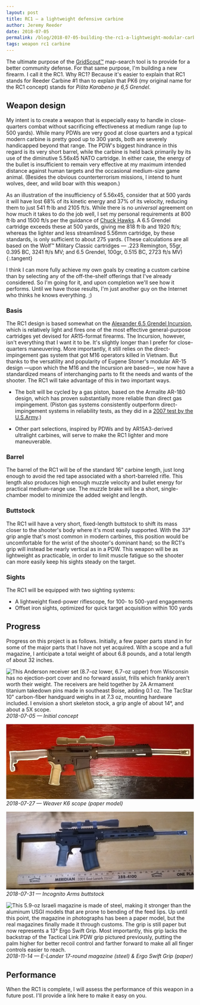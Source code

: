 ```yaml
---
layout: post
title: RC1 — a lightweight defensive carbine
author: Jeremy Reeder
date: 2018-07-05
permalink: /blog/2018-07-05-building-the-rc1-a-lightweight-modular-carbine
tags: weapon rc1 carbine
---
```


The ultimate purpose of the [GridScout™][gridscout] map-search tool is to
provide for a better community defense. For that same purpose, I'm building a
new firearm. I call it the RC1. Why RC1? Because it's easier to explain that
RC1 stands for Reeder Carbine #1 than to explain that PK6 (my original name for
the RC1 concept) stands for _Piŝta Karabeno je 6,5 Grendel_.

## Weapon design
My intent is to create a weapon that is especially easy to handle in
close-quarters combat without sacrificing effectiveness at medium range (up to
500 yards). While many PDWs are very good at close quarters and a typical
modern carbine is pretty good up to 300 yards, both are severely handicapped
beyond that range. The PDW's biggest hindrance in this regard is its very short
barrel, while the carbine is held back primarily by its use of the diminutive
5.56x45 NATO cartridge. In either case, the energy of the bullet is
insufficient to remain very effective at my maximum intended distance against
human targets and the occasional medium-size game animal. (Besides the obvious
counterterrorism missions, I intend to hunt wolves, deer, and wild boar with
this weapon.)

As an illustration of the insufficiency of 5.56x45, consider that at 500 yards
it will have lost 68% of its kinetic energy and 37% of its velocity, reducing
them to just 541 ft·lb and 2105 ft/s. While there is no _universal_ agreement
on how much it takes to do the job well, I set my personal requirements at 800
ft·lb and 1500 ft/s per the guidance of [Chuck Hawks][hawks]. A 6.5 Grendel
cartridge exceeds these at 500 yards, giving me 818 ft·lb and 1920 ft/s;
whereas the lighter and less streamlined 5.56mm cartridge, by these standards,
is only sufficient to about 275 yards. (These calculations are all based on the
Wolf™ Military Classic cartridges — .223 Remington, 55gr, 0.395 BC, 3241 ft/s
MV; and 6.5 Grendel, 100gr, 0.515 BC, 2723 ft/s MV)
{:.tangent}

I think I can more fully achieve my own goals by creating a custom carbine than
by selecting any of the off-the-shelf offerings that I've already considered.
So I'm going for it, and upon completion we'll see how it performs. Until we
have those results, I'm just another guy on the Internet who thinks he knows
everything. ;)

### Basis
The RC1 design is based somewhat on the [Alexander 6.5 Grendel
Incursion][incursion], which is relatively light and fires one of the most
effective general-purpose cartridges yet devised for AR15-format firearms. The
Incursion, however, isn't everything that I want it to be. It's slightly longer
than I prefer for close-quarters maneuvering. More importantly, it still relies
on the direct-impingement gas system that got M16 operators killed in Vietnam.
But thanks to the versatility and popularity of Eugene Stoner's modular AR-15
design —upon which the M16 and the Incursion are based—, we now have a
standardized means of interchanging parts to fit the needs and wants of the
shooter. The RC1 will take advantage of this in two important ways.

- The bolt will be cycled by a gas piston, based on the Armalite AR-180 design,
  which has proven substantially more reliable than direct gas impingement.
  (Piston gas systems consistently outperform direct-impingement systems in
  reliability tests, as they did in a [2007 test by the U.S.Army][test-results].)

- Other part selections, inspired by PDWs and by AR15A3-derived ultralight
  carbines, will serve to make the RC1 lighter and more maneuverable.

### Barrel
The barrel of the RC1 will be of the standard 16" carbine length, just long
enough to avoid the red tape associated with a short-barreled rifle. This
length also produces high enough muzzle velocity and bullet energy for
practical medium-range use. The muzzle brake will be a short, single-chamber
model to minimize the added weight and length.

### Buttstock
The RC1 will have a very short, fixed-length buttstock to shift its mass closer
to the shooter's body where it's most easily supported.  With the 33° grip
angle that's most common in modern carbines, this position would be
uncomfortable for the wrist of the shooter's dominant hand; so the RC1's grip
will instead be nearly vertical as in a PDW. This weapon will be as lightweight
as practicable, in order to limit muscle fatigue so the shooter can more easily
keep his sights steady on the target.

### Sights
The RC1 will be equipped with two sighting systems:
- A lightweight fixed-power riflescope, for 100- to 500-yard engagements
- Offset iron sights, optimized for quick target acquisition within 100 yards

## Progress
Progress on this project is as follows. Initially, a few paper parts stand in
for some of the major parts that I have not yet acquired. With a scope and a
full magazine, I anticipate a total weight of about 6.8 pounds, and a total
length of about 32 inches.

![This Anderson receiver set (8.7-oz lower, 6.7-oz upper) from Wisconsin has no ejection-port cover and no forward assist, frills which frankly aren't worth their weight. The receivers are held together by 2A Armament titanium takedown pins made in southeast Boise, adding 0.1 oz. The TacStar 10" carbon-fiber handguard weighs in at 7.3 oz, mounting hardware included. I envision a short skeleton stock, a grip angle of about 14°, and about a 5X scope.][2018-07-05]
*2018-07-05 — Initial concept*

![I've decided on this Japanese fixed-power 6X scope which, without mounting rings, weighs 9.8 oz.][2018-07-27]
*2018-07-27 — Weaver K6 scope (paper model)*

![This carbon-fiber buttstock, produced within spitting distance of my daily commute through Boise, weighs just 2.33 oz. Compared to other stocks with an integral buffer tube, it appears to be the lightest on the planet.][2018-07-31]
*2018-07-31 — Incognito Arms buttstock*

![This 5.9-oz Israeli magazine is made of steel, making it stronger than the aluminum USGI models that are prone to bending of the feed lips. Up until this point, the magazine in photographs has been a paper model, but the real magazines finally made it through customs. The grip is still paper but now represents a 13° Ergo Swift Grip. Most importantly, this grip lacks the backstrap of the Tactical Link PDW grip pictured previously, putting the palm higher for better recoil control and farther forward to make all all finger controls easier to reach.][2018-11-14]
*2018-11-14 — E-Lander 17-round magazine (steel) & Ergo Swift Grip (paper)*

## Performance
When the RC1 is complete, I will assess the performance of this weapon in a
future post. I'll provide a link here to make it easy on you.


[gridscout]:    /
[hawks]:        https://www.chuckhawks.com/bad_deer_cartridges.htm
[incursion]:    https://www.shopalexanderarms.com/Rifles-6_5_Grendel_Incursion_Complete_Rifle.html
[test-results]: http://www.calguns.net/calgunforum/showthread.php?t=78951
[2018-07-05]:   ../images/rc1-concept-2018-07-05.jpg
[2018-07-27]:   ../images/rc1-concept-2018-07-27.jpg
[2018-07-31]:   ../images/rc1-concept-2018-07-31.jpg
[2018-08-02]:   ../images/rc1-concept-2018-08-02.jpg
[2018-11-14]:   ../images/rc1-concept-2018-11-14.jpg
